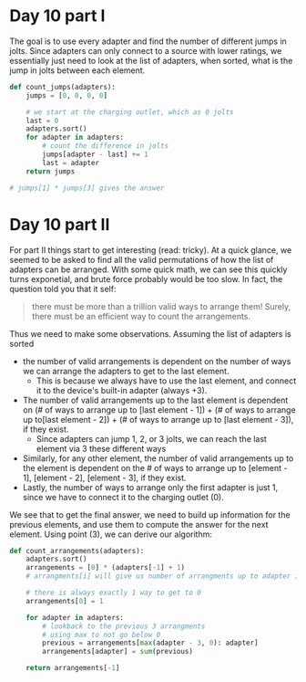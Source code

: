 # Day 10 part I

The goal is to use every adapter and find the number of different jumps in jolts. Since adapters can only connect to a source with lower ratings, we essentially just need to look at the list of adapters, when sorted, what is the jump in jolts between each element. 

```python
def count_jumps(adapters):
    jumps = [0, 0, 0, 0]

    # we start at the charging outlet, which as 0 jolts
    last = 0
    adapters.sort()
    for adapter in adapters:
        # count the difference in jolts
        jumps[adapter - last] += 1
        last = adapter
    return jumps

# jumps[1] * jumps[3] gives the answer
```

# Day 10 part II

For part II things start to get interesting (read: tricky). At a quick glance, we seemed to be asked to find all the valid permutations of how the list of adapters can be arranged. With some quick math, we can see this quickly turns exponetial, and brute force probably would be too slow. In fact, the question told you that it self:

> there must be more than a trillion valid ways to arrange them! Surely, there must be an efficient way to count the arrangements.

Thus we need to make some observations. Assuming the list of adapters is sorted
- the number of valid arrangements is dependent on the number of ways we can arrange the adapters to get to the last element. 
  - This is because we always have to use the last element, and connect it to the device's built-in adapter (always +3).
- The number of valid arrangements up to the last element is dependent on (# of ways to arrange up to [last element - 1]) + (# of ways to arrange up to[last element - 2]) + (# of ways to arrange up to [last element - 3]), if they exist.
  - Since adapters can jump 1, 2, or 3 jolts, we can reach the last element via 3 these different ways
- Similarly, for any other element, the number of valid arrangements up to the element is dependent on the # of ways to arrange up to [element - 1], [element - 2], [element - 3], if they exist.
- Lastly, the number of ways to arrange only the first adapter is just 1, since we have to connect it to the charging outlet (0). 

We see that to get the final answer, we need to build up information for the previous elements, and use them to compute the answer for the next element. Using point (3), we can derive our algorithm:

```python
def count_arrangements(adapters):
    adapters.sort()
    arrangements = [0] * (adapters[-1] + 1)
    # arrangments[i] will give us number of arrangments up to adapter i

    # there is always exactly 1 way to get to 0
    arrangements[0] = 1

    for adapter in adapters:
        # lookback to the previous 3 arrangments
        # using max to not go below 0
        previous = arrangements[max(adapter - 3, 0): adapter]
        arrangements[adapter] = sum(previous)

    return arrangements[-1]
```